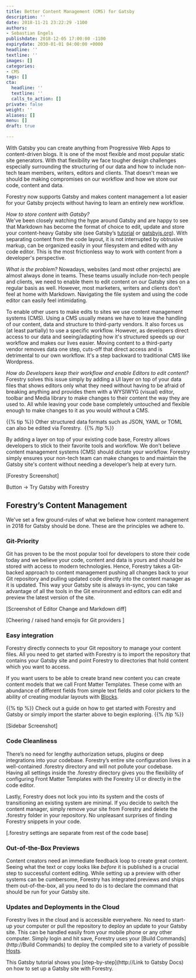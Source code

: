 ```yaml
---
title: Better Content Management (CMS) for Gatsby
description: ''
date: 2018-11-21 23:22:29 -1100
authors:
- Sebastian Engels
publishdate: 2018-12-05 17:00:00 -1100
expirydate: 2030-01-01 04:00:00 +0000
headline: ''
textline: ''
images: []
categories:
- CMS
tags: []
cta:
  headline: ''
  textline: ''
  calls_to_action: []
private: false
weight: ''
aliases: []
menu: []
draft: true

---
```

With Gatsby you can create anything from Progressive Web Apps to content-driven blogs. It is one of the most flexible and most popular static site generators. With that flexibility we face tougher design challenges especially surrounding the structuring of our data and how to include non-tech team members, writers, editors and clients. That doesn't mean we should be making compromises on our workflow and how we store our code, content and data.

Forestry now supports Gatsby and makes content management a lot easier for your Gatsby projects without having to learn an entirely new workflow.

_How to store content with Gatsby?_  
We've been closely watching the hype around Gatsby and are happy to see that Markdown has become the format of choice to edit, update and store your content-heavy Gatsby site (see Gatsby’s [tutorial](https://www.gatsbyjs.org/tutorial/part-six/#transformer-plugins) or [gatsbyjs.org](https://gatsbyjs.org)). With separating content from the code layout, it is not interrupted by obtrusive markup, can be organized easily in your filesystem and edited with any code editor. This is the most frictionless way to work with content from a developer's perspective.

_What is the problem?_
Nowadays, websites (and most other projects) are almost always done in teams. These teams usually include non-tech people and clients, we need to enable them to edit content on our Gatsby sites on a regular basis as well. However, most marketers, writers and clients don’t feel at home with Markdown. Navigating the file system and using the code editor can easily feel intimidating.

To enable other users to make edits to sites we use content management systems (CMS). Using a CMS usually means we have to leave the handling of our content, data and structure to third-party vendors. It also forces us (at least partially) to use a specific workflow. However, as developers direct access to our data and seeing/adapting how it's structured speeds up our workflow and makes our lives easier. Moving content to a third-party vendor removes data one step, cuts-off that direct access and is detrimental to our own workflow. It's a step backward to traditional CMS like Wordpress.

_How do Developers keep their workflow and enable Editors to edit content?_
Forestry solves this issue simply by adding a UI layer on top of your data files that shows editors only what they need without having to be afraid of breaking anything and provides them with a WYSIWYG (visual) editor, toolbar and Media library to make changes to their content the way they are used to. All while leaving your code base completely untouched and flexible enough to make changes to it as you would without a CMS.

{{% tip %}}
Other structured data formats such as JSON, YAML or TOML can also be edited via Forestry. 
{{% /tip %}}

By adding a layer on top of your existing code base, Forestry allows developers to stick to their favorite tools and workflow. We don’t believe content management systems (CMS) should dictate your workflow. Forestry simply ensures your non-tech team can make changes to and maintain the Gatsby site's content without needing a developer’s help at every turn.

\[Forestry Screenshot\]

Button → Try Gatsby with Forestry

## Forestry’s Content Management

We've set a few ground-rules of what we believe how content management in 2018 for Gatsby should be done. These are the principles we adhere to.

### Git-Priority

Git has proven to be the most popular tool for developers to store their code today and we believe your code, content and data is yours and should be stored with access to modern technologies. Hence, Forestry takes a Git-backed approach to content management pushing all changes back to your Git repository and pulling updated code directly into the content manager as it is updated. This way your Gatsby site is always in-sync, you can take advantage of all the tools in the Git environment and editors can edit and preview the latest version of the site.

\[Screenshot of Editor Change and Markdown diff\]

\[Cheering / raised hand emojis for Git providers \]

### Easy integration

Forestry directly connects to your Git repository to manage your content files. All you need to get started with Forestry is to import the repository that contains your Gatsby site and point Forestry to directories that hold content which you want to access.

If you want users to be able to create brand new content you can create content models that we call Front Matter Templates. These come with an abundance of different fields from simple text fields and color pickers to the ability of creating modular layouts with [Blocks](https://forestry.io/docs/settings/fields/blocks/).

{{% tip %}}
Check out a guide on how to get started with Forestry and Gatsby or simply import the starter above to begin exploring.
{{% /tip %}}

\[Sidebar Screenshot\]

### Code Cleanliness

There’s no need for lengthy authorization setups, plugins or deep integrations into your codebase. Forestry’s entire site configuration lives in a well-contained .forestry directory and will not pollute your codebase. Having all settings inside the .forestry directory gives you the flexibility of configuring Front Matter Templates with the Forestry UI or directly in the code editor.

Lastly, Forestry does not lock you into its system and the costs of transitioning an existing system are minimal. If you decide to switch the content manager, simply remove your site from Forestry and delete the .forestry folder in your repository. No unpleasant surprises of finding Forestry snippets in your code.

\[.forestry settings are separate from rest of the code base\]

### Out-of-the-Box Previews

Content creators need an immediate feedback loop to create great content. Seeing what the text or copy looks like _before_ it is published is a crucial step to successful content editing. While setting up a preview with other systems can be cumbersome, Forestry has integrated previews and ships them out-of-the-box, all you need to do is to declare the command that should be run for your Gatsby site.

### Updates and Deployments in the Cloud

Forestry lives in the cloud and is accessible everywhere. No need to start-up your computer or pull the repository to deploy an update to your Gatsby site. This can be handled easily from your mobile phone or any other computer. Simply login and hit save, Forestry uses your [Build Commands](http://Build Commands) to deploy the compiled site to a variety of possible [Hosts](http://Hosts).

This Gatsby tutorial shows you [step-by-step](http://Link to Gatsby Docs) on how to set up a Gatsby site with Forestry.